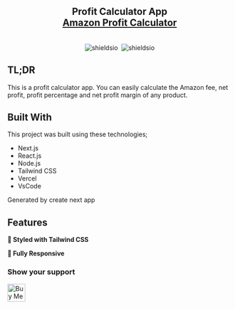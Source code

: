 <h2 align="center">
  Profit Calculator App<br/>
  <a href="https://profit-calculator.vercel.app/" target="_blank">Amazon Profit Calculator</a>
</h2>
<br/>

<div align="center">
<img alt="shieldsio" src="https://img.shields.io/badge/BUILT%20WITH-JAVASCRIPT-blue?style=for-the-badge&logo=appveyor" />&nbsp;
<img alt="shieldsio" src="https://img.shields.io/badge/OPEN-SOURCE-blueviolet?style=for-the-badge&logo=appveyor" />
</div>

## TL;DR

This is a profit calculator app. You can easily calculate the Amazon fee, net profit, profit percentage and net profit margin of any product.

## Built With

This project was built using these technologies;

- Next.js
- React.js
- Node.js
- Tailwind CSS
- Vercel
- VsCode

Generated by create next app

## Features

**🎨 Styled with Tailwind CSS**

**📱 Fully Responsive**

### Show your support

<a href="https://www.buymeacoffee.com/omergencoglu" target="_blank"><img src="https://cdn.buymeacoffee.com/buttons/default-blue.png" alt="Buy Me A Coffee" height="40"></a>
